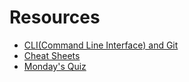 # Resources

- [CLI(Command Line Interface) and Git](https://github.com/muskrats-2017/Resources/blob/master/docs/cli-and-git.md)
- [Cheat Sheets](https://github.com/muskrats-2017/Resources/blob/master/docs/cheat-sheets.md)
- [Monday's Quiz](https://github.com/muskrats-2017/Resources/blob/master/docs/july-24-quiz-topics.md)
